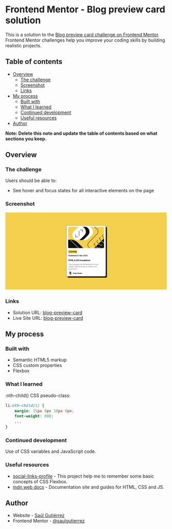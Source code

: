 # Frontend Mentor - Blog preview card solution

This is a solution to the [Blog preview card challenge on Frontend Mentor](https://www.frontendmentor.io/challenges/blog-preview-card-ckPaj01IcS). Frontend Mentor challenges help you improve your coding skills by building realistic projects. 

## Table of contents

- [Overview](#overview)
  - [The challenge](#the-challenge)
  - [Screenshot](#screenshot)
  - [Links](#links)
- [My process](#my-process)
  - [Built with](#built-with)
  - [What I learned](#what-i-learned)
  - [Continued development](#continued-development)
  - [Useful resources](#useful-resources)
- [Author](#author)

**Note: Delete this note and update the table of contents based on what sections you keep.**

## Overview

### The challenge

Users should be able to:

- See hover and focus states for all interactive elements on the page

### Screenshot

![](./screenshot.png)

### Links

- Solution URL: [blog-preview-card](https://github.com/saulgutierrez/blog-preview-card-main)
- Live Site URL: [blog-preview-card](https://zingy-dango-8557c6.netlify.app/)

## My process

### Built with

- Semantic HTML5 markup
- CSS custom properties
- Flexbox

### What I learned

:nth-child() CSS pseudo-class:
```css
li:nth-child(1) {
    margin: 15px 0px 10px 0px;
    font-weight: 800;
    ...
}
```

### Continued development

Use of CSS variables and JavaScript code.

### Useful resources

- [social-links-profile](https://github.com/saulgutierrez/social-links-profile-main) - This project help me to remember some basic concepts of CSS Flexbox.
- [mdn web docs](https://developer.mozilla.org/en-US/docs/Web/CSS) - Documentation site and guides for HTML, CSS and JS.

## Author

- Website - [Saúl Gutiérrez](https://sauladai.netlify.app/)
- Frontend Mentor - [@saulgutierrez](https://www.frontendmentor.io/profile/saulgutierrez)

